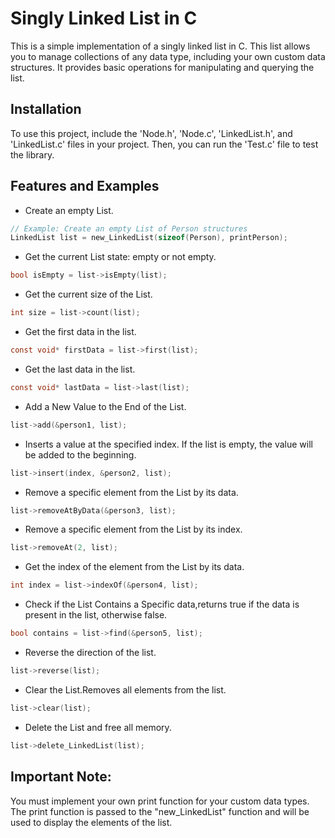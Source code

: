 # Singly Linked List in C

This is a simple implementation of a singly linked list in C. This list allows you to manage collections of any data type, including your own custom data structures. It provides basic operations for manipulating and querying the list.

## Installation

To use this project, include the 'Node.h', 'Node.c', 'LinkedList.h', and 'LinkedList.c' files in your project. Then, you can run the 'Test.c' file to test the library.

## Features and Examples

  * Create an empty List.

  ```c
  // Example: Create an empty List of Person structures
  LinkedList list = new_LinkedList(sizeof(Person), printPerson);
  ```

  
  * Get the current List state: empty or not empty.

  ```c
  bool isEmpty = list->isEmpty(list);
  ```


  * Get the current size of the List.

  ```cpp
  int size = list->count(list);
  ```


  * Get the first data in the list.

  ```c
  const void* firstData = list->first(list);
  ```


  * Get the last data in the list.

  ```c
  const void* lastData = list->last(list);
  ```


  * Add a New Value to the End of the List.

  ```c
  list->add(&person1, list);
  ```


  * Inserts a value at the specified index. If the list is empty, the value will be added to the beginning.

  ```c
  list->insert(index, &person2, list);
  ```


  * Remove a specific element from the List by its data.

  ```c
  list->removeAtByData(&person3, list);
  ```


  * Remove a specific element from the List by its index.

  ```c
  list->removeAt(2, list);
  ```


  * Get the index of the element from the List by its data.

  ```c
  int index = list->indexOf(&person4, list);
  ```


  * Check if the List Contains a Specific data,returns true if the data is present in the list, otherwise false.

  ```c
  bool contains = list->find(&person5, list);
  ```


  * Reverse the direction of the list.

  ```c
  list->reverse(list);
  ```


  * Clear the List.Removes all elements from the list.

  ```c
  list->clear(list);
  ```


  * Delete the List and free all memory.

  ```c
  list->delete_LinkedList(list);
  ```

## Important Note:

You must implement your own print function for your custom data types. The print function is passed to the "new_LinkedList" function and will be used to display the elements of the list.
